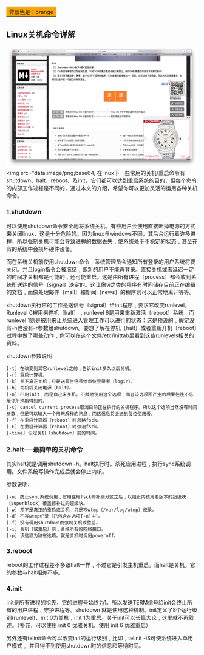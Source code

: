 <table><tr><td bgcolor=orange>背景色是：orange</td></tr></table>

## Linux关机命令详解
![image](1.png)
<img src="data:image/png;base64,
在linux下一些常用的关机/重启命令有shutdown、halt、reboot、及init，它们都可以达到重启系统的目的，但每个命令的内部工作过程是不同的，通过本文的介绍，希望你可以更加灵活的运用各种关机命令。

### 1.shutdown

可以使用shutdown命令安全地将系统关机。有些用户会使用直接断掉电源的方式来关闭linux，这是十分危险的。因为linux与windows不同，其后台运行着许多进程，所以强制关机可能会导致进程的数据丢失﹐使系统处于不稳定的状态﹐甚至在有的系统中会损坏硬件设备。

而在系统关机前使用shutdown命令﹐系统管理员会通知所有登录的用户系统将要关闭。并且login指令会被冻结﹐即新的用户不能再登录。直接关机或者延迟一定的时间才关机都是可能的﹐还可能重启。这是由所有进程〔process〕都会收到系统所送达的信号〔signal〕决定的。这让像vi之类的程序有时间储存目前正在编辑的文档﹐而像处理邮件〔mail〕和新闻〔news〕的程序则可以正常地离开等等。

shutdown执行它的工作是送信号〔signal〕给init程序﹐要求它改变runlevel。Runlevel 0被用来停机〔halt〕﹐runlevel 6是用来重新激活〔reboot〕系统﹐而runlevel 1则是被用来让系统进入管理工作可以进行的状态：这是预设的﹐假定没有-h也没有-r参数给shutdown。要想了解在停机〔halt〕或者重新开机〔reboot〕过程中做了哪些动作﹐你可以在这个文件/etc/inittab里看到这些runlevels相关的资料。

shutdown参数说明:
```
[-t] 在改变到其它runlevel之前﹐告诉init多久以后关机。  
[-r] 重启计算机。  
[-k] 并不真正关机﹐只是送警告信号给每位登录者〔login〕。  
[-h] 关机后关闭电源〔halt〕。  
[-n] 不用init﹐而是自己来关机。不鼓励使用这个选项﹐而且该选项所产生的后果往往不总是你所预期得到的。  
[-c] cancel current process取消目前正在执行的关机程序。所以这个选项当然没有时间参数﹐但是可以输入一个用来解释的讯息﹐而这信息将会送到每位使用者。  
[-f] 在重启计算器〔reboot〕时忽略fsck。  
[-F] 在重启计算器〔reboot〕时强迫fsck。  
[-time] 设定关机〔shutdown〕前的时间。  
```

### 2.halt—-最简单的关机命令

其实halt就是调用shutdown -h。halt执行时。杀死应用进程﹐执行sync系统调用。文件系统写操作完成后就会停止内核。

参数说明:
```
[-n] 防止sync系统调用﹐它用在用fsck修补根分区之后﹐以阻止内核用老版本的超级块〔superblock〕覆盖修补过的超级块。  
[-w] 并不是真正的重启或关机﹐只是写wtmp〔/var/log/wtmp〕纪录。  
[-d] 不写wtmp纪录〔已包含在选项[-n]中〕。  
[-f] 没有调用shutdown而强制关机或重启。  
[-i] 关机〔或重启〕前﹐关掉所有的网络接口。  
[-p] 该选项为缺省选项。就是关机时调用poweroff。  
```

### 3.reboot

reboot的工作过程差不多跟halt一样﹐不过它是引发主机重启。而halt是关机。它的参数与halt相差不多。

### 4.init

init是所有进程的祖先，它的进程号始终为1。所以发送TERM信号给init会终止所有的用户进程﹑守护进程等。shutdown 就是使用这种机制。init定义了8个运行级别(runlevel)，init 0为关机﹐init 1为重启。关于init可以长篇大论﹐这里就不再叙述。（补充，可以使用 init 0 优雅关机，使用 init 6 优雅重启）

另外还有telinit命令可以改变init的运行级别﹐比如﹐telinit -iS可使系统进入单用户模式﹐ 并且得不到使用shutdown时的信息和等待时间。
